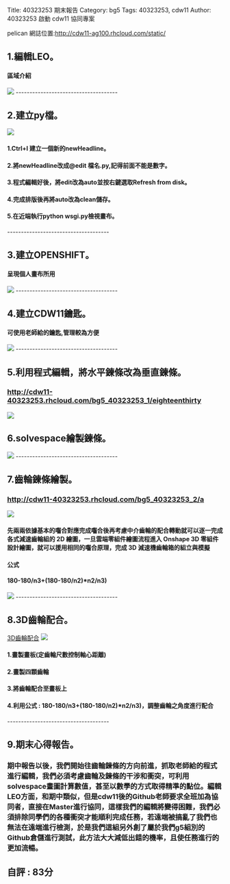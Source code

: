 Title: 40323253 期末報告
Category: bg5
Tags: 40323253, cdw11
Author: 40323253
啟動 cdw11 協同專案

<!-- PELICAN_END_SUMMARY -->

pelican 網誌位置:<a href="http://cdw11-ag100.rhcloud.com/static/">http://cdw11-ag100.rhcloud.com/static/ </a>

<h2>1.編輯LEO。</h2>
<h4>區域介紹</h4>
<img src="http://i.imgur.com/5d2IZ6r.png?1"> 
-------------------------------------
<h2>2.建立py檔。</h2>
<img src="http://i.imgur.com/b5QIUbL.png?1"> 
<h4>1.Ctrl+I 建立一個新的newHeadline。</h4>
<h4>2.將newHeadline改成@edit 檔名.py,記得前面不能是數字。</h4>
<h4>3.程式編輯好後，將edit改為auto並按右鍵選取Refresh from disk。</h4>
<h4>4.完成排版後再將auto改為clean儲存。</h4>
<h4>5.在近端執行python wsgi.py檢視畫布。</h4>
-------------------------------------
<h2>3.建立OPENSHIFT。</h2>
<h4>呈現個人畫布所用</h4>
<img src="http://i.imgur.com/8Zuh1a9.png?1"> 
-------------------------------------
<h2>4.建立CDW11鑰匙。</h2>
<h4>可使用老師給的鑰匙,管理較為方便</h4>
<img src="http://i.imgur.com/clRROpy.png?1"> 
-------------------------------------
<h2>5.利用程式編輯，將水平鍊條改為垂直鍊條。</h2>
<h3><a href="http://cdw11-40323253.rhcloud.com/bg5_40323253_1/eighteenthirty">http://cdw11-40323253.rhcloud.com/bg5_40323253_1/eighteenthirty </a></h3>
<img src="http://i.imgur.com/qzlmqzT.png?1"> 

<h2>6.solvespace繪製鍊條。</h2>
<img src="http://i.imgur.com/US1sPQv.png?1"> 
-------------------------------------
<h2>7.齒輪鍊條繪製。</h2>
<h3><a href="http://cdw11-40323253.rhcloud.com/bg5_40323253_2/a">http://cdw11-40323253.rhcloud.com/bg5_40323253_2/a </a></h3>
<img src="http://i.imgur.com/jLmCunI.png?1"> 
<h4>先兩兩依據基本的囓合對應完成囓合後再考慮中介齒輪的配合轉動就可以逐一完成各式減速齒輪組的 2D 繪圖，一旦雲端零組件繪圖流程進入 Onshape 3D 零組件設計繪圖，就可以援用相同的囓合原理，完成 3D 減速機齒輪箱的組立與模擬</h4>
<h4>公式</h4>
<h4>180-180/n3+(180-180/n2)*n2/n3)</h4>
<img src="http://i.imgur.com/Gk2y57J.png?1"> 
-------------------------------------
<h2>8.3D齒輪配合。</h2>
<a href="https://cad.onshape.com/documents/bf576c7c18f9b597159f8b27/w/9e432123ecb2ff80dd0b7b3d/e/546c215c5ea353f208c7db2b">3D齒輪配合</a>
<img src="http://i.imgur.com/71IJDAG.png?1"> 
<h4>1.畫製畫板(定齒輪尺數控制軸心距離)</h4>
<h4>2.畫製四顆齒輪</h4>
<h4>3.將齒輪配合至畫板上</h4>
<h4>4.利用公式 : 180-180/n3+(180-180/n2)*n2/n3)，調整齒輪之角度進行配合</h4>
-------------------------------------
<h2>9.期末心得報告。</h2>
<h3>期中報告以後，我們開始往齒輪鍊條的方向前進，抓取老師給的程式進行編輯，我們必須考慮齒輪及鍊條的干涉和衝突，可利用solvespace畫圖計算數值，甚至以數學的方式取得精準的點位。編輯LEO方面，和期中類似，但是cdw11後的Github老師要求全班加為協同者，直接在Master進行協同，這樣我們的編輯將變得困難，我們必須排除同學們的各種衝突才能順利完成任務，若遠端被搞亂了我們也無法在遠端進行檢測，於是我們這組另外創了屬於我們g5組別的Github倉儲進行測試，此方法大大減低出錯的機率，且使任務進行的更加流暢。</h3>
<h2>自評 : 83分</h2>